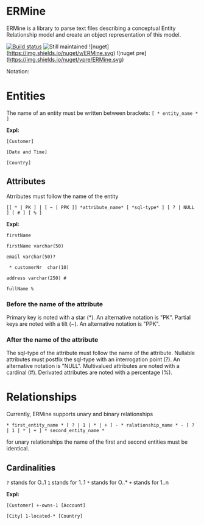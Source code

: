 # ERMine
ERMine is a library to parse text files describing a conceptual Entity Relationship model and create an object representation of this model.

[![Build status](https://ci.appveyor.com/api/projects/status/037mxfssp1fr0y4r?svg=true)](https://ci.appveyor.com/project/CdricLCharlier/ermine) 
![Still maintained](https://img.shields.io/maintenance/yes/2016.svg)
![nuget] (https://img.shields.io/nuget/v/ERMine.svg) 
![nuget pre] (https://img.shields.io/nuget/vpre/ERMine.svg)

Notation:
# Entities
The name of an entity must be written between brackets:
```[ * entity_name * ]```

**Expl:**

``` [Customer] ```

``` [Date and Time] ```

``` [Country] ```

## Attributes 

Atrributes must follow the name of the entity

```[[ * | PK ] | [ ~ | PPK ]] *attribute_name* [ *sql-type* ] [ ? | NULL ] [ # ] [ % ]```

**Expl:**

``` firstName ```

``` firstName varchar(50) ```

``` email varchar(50)? ```

``` * customerNr  char(10)```

``` address varchar(250) # ```

``` fullName % ```

### Before the name of the attribute
Primary key is noted with a star (*). An alternative notation is "PK".
Partial keys are noted with a tilt (~). An alternative notation is "PPK".
### After the name of the attribute
The sql-type of the attribute must follow the name of the attribute.
Nullable attributes must postfix the sql-type with an interrogation point (?). An alternative notation is "NULL".
Multivalued attributes are noted with a cardinal (#).
Derivated attributes are noted with a percentage (%).

# Relationships

Currently, ERMine supports unary and binary relationships

``` * first_entity_name * [ ? | 1 | * | + ] - * ralationship_name * - [ ? | 1 | * | + ] * second_entity_name * ```

for unary relationships the name of the first and second entities must be identical.

## Cardinalities

```?``` stands for O..1
```1``` stands for 1..1
```*``` stands for O..*
```+``` stands for 1..n

**Expl:**

``` [Customer] +-owns-1 [Account] ```

``` [City] 1-located-* [Country] ```
